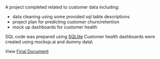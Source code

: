 A project completed related to customer data including:
- data cleaning using some provided sql table descriptions
- project plan for predicting customer churn/retention
- mock up dashboards for customer health

SQL code was prepared using [SQLlite](https://sqliteonline.com/)
Customer health dashboards were created using mockup.ai and dummy data\\

View [Final Document](https://docs.google.com/document/d/1w02bkRZkBsVNbAJaycbJn0EgJMnDxlSnGoRVIVdDrjs/edit?usp=sharing)
